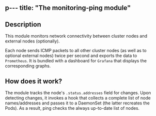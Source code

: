 p---
title: "The monitoring-ping module"
---

## Description

This module monitors network connectivity between cluster nodes and external nodes (optionally).

Each node sends ICMP packets to all other cluster nodes (as well as to optional external nodes) twice per second and exports the data to `Prometheus`.
It is bundled with a dashboard for `Grafana` that displays the corresponding graphs.

## How does it work?

The module tracks the node's `.status.addresses` field for changes. Upon detecting changes, it invokes a hook that collects a complete list of node names/addresses and passes it to a DaemonSet (the latter recreates the Pods). As a result, ping checks the always up-to-date list of nodes.
